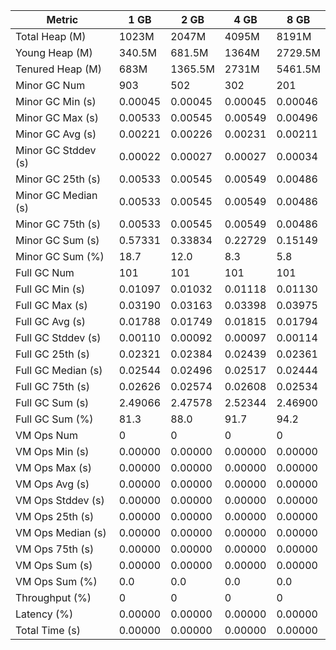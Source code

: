 | Metric | 1 GB | 2 GB | 4 GB | 8 GB |
|------|----|----|----|----|
| Total Heap (M) | 1023M | 2047M | 4095M | 8191M |
| Young Heap (M) | 340.5M | 681.5M | 1364M | 2729.5M |
| Tenured Heap (M) | 683M | 1365.5M | 2731M | 5461.5M |
| Minor GC Num | 903 | 502 | 302 | 201 |
| Minor GC Min (s) | 0.00045 | 0.00045 | 0.00045 | 0.00046 |
| Minor GC Max (s) | 0.00533 | 0.00545 | 0.00549 | 0.00496 |
| Minor GC Avg (s) | 0.00221 | 0.00226 | 0.00231 | 0.00211 |
| Minor GC Stddev (s) | 0.00022 | 0.00027 | 0.00027 | 0.00034 |
| Minor GC 25th (s) | 0.00533 | 0.00545 | 0.00549 | 0.00486 |
| Minor GC Median (s) | 0.00533 | 0.00545 | 0.00549 | 0.00486 |
| Minor GC 75th (s) | 0.00533 | 0.00545 | 0.00549 | 0.00486 |
| Minor GC Sum (s) | 0.57331 | 0.33834 | 0.22729 | 0.15149 |
| Minor GC Sum (%) | 18.7 | 12.0 | 8.3 | 5.8 |
| Full GC Num | 101 | 101 | 101 | 101 |
| Full GC Min (s) | 0.01097 | 0.01032 | 0.01118 | 0.01130 |
| Full GC Max (s) | 0.03190 | 0.03163 | 0.03398 | 0.03975 |
| Full GC Avg (s) | 0.01788 | 0.01749 | 0.01815 | 0.01794 |
| Full GC Stddev (s) | 0.00110 | 0.00092 | 0.00097 | 0.00114 |
| Full GC 25th (s) | 0.02321 | 0.02384 | 0.02439 | 0.02361 |
| Full GC Median (s) | 0.02544 | 0.02496 | 0.02517 | 0.02444 |
| Full GC 75th (s) | 0.02626 | 0.02574 | 0.02608 | 0.02534 |
| Full GC Sum (s) | 2.49066 | 2.47578 | 2.52344 | 2.46900 |
| Full GC Sum (%) | 81.3 | 88.0 | 91.7 | 94.2 |
| VM Ops Num | 0 | 0 | 0 | 0 |
| VM Ops Min (s) | 0.00000 | 0.00000 | 0.00000 | 0.00000 |
| VM Ops Max (s) | 0.00000 | 0.00000 | 0.00000 | 0.00000 |
| VM Ops Avg (s) | 0.00000 | 0.00000 | 0.00000 | 0.00000 |
| VM Ops Stddev (s) | 0.00000 | 0.00000 | 0.00000 | 0.00000 |
| VM Ops 25th (s) | 0.00000 | 0.00000 | 0.00000 | 0.00000 |
| VM Ops Median (s) | 0.00000 | 0.00000 | 0.00000 | 0.00000 |
| VM Ops 75th (s) | 0.00000 | 0.00000 | 0.00000 | 0.00000 |
| VM Ops Sum (s) | 0.00000 | 0.00000 | 0.00000 | 0.00000 |
| VM Ops Sum (%) | 0.0 | 0.0 | 0.0 | 0.0 |
| Throughput (%) | 0 | 0 | 0 | 0 |
| Latency (%) | 0.00000 | 0.00000 | 0.00000 | 0.00000 |
| Total Time (s) | 0.00000 | 0.00000 | 0.00000 | 0.00000 |
